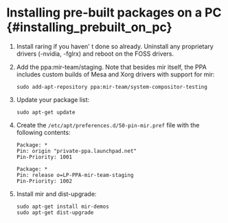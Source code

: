 Installing pre-built packages on a PC {#installing_prebuilt_on_pc}
=====================================

1. Install raring if you haven' t done so already.  Uninstall any proprietary
   drivers (-nvidia, -fglrx) and reboot on the FOSS drivers.

2. Add the ppa:mir-team/staging. Note that besides mir itself, the PPA includes
   custom builds of Mesa and Xorg drivers with support for mir:

       sudo add-apt-repository ppa:mir-team/system-compositor-testing

3. Update your package list:

       sudo apt-get update

4. Create the `/etc/apt/preferences.d/50-pin-mir.pref` file with the following contents:

       Package: *
       Pin: origin "private-ppa.launchpad.net"
       Pin-Priority: 1001

       Package: *
       Pin: release o=LP-PPA-mir-team-staging
       Pin-Priority: 1002

5. Install mir and dist-upgrade:

       sudo apt-get install mir-demos
       sudo apt-get dist-upgrade
